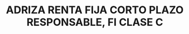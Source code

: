 ---
layout: fund
title: ADRIZA RENTA FIJA CORTO PLAZO RESPONSABLE, FI CLASE C
isin: ES0119376020
---